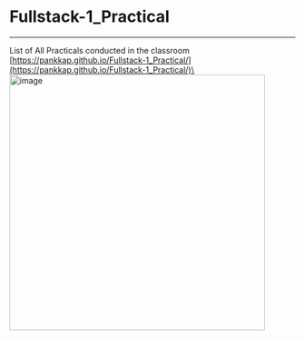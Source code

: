 # Fullstack-1_Practical
___
List of All Practicals conducted in the classroom\
[https://pankkap.github.io/Fullstack-1_Practical/](https://pankkap.github.io/Fullstack-1_Practical/)\
<img width="450" alt="image" src="https://user-images.githubusercontent.com/29678994/152288992-65aa4a50-bf4e-45d2-b731-193d1508437e.png">


